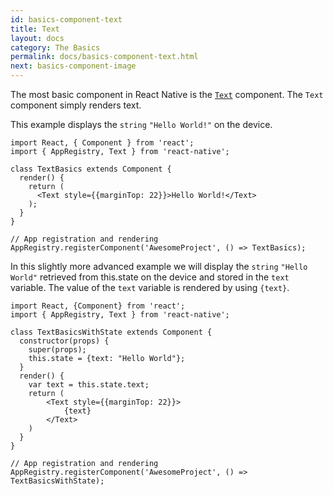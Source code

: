 ```yaml
---
id: basics-component-text
title: Text
layout: docs
category: The Basics
permalink: docs/basics-component-text.html
next: basics-component-image
---
```


The most basic component in React Native is the [`Text`](/react-native/docs/text.html#content) component. The `Text` component simply renders text.

This example displays the `string` `"Hello World!"` on the device.

```ReactNativeWebPlayer
import React, { Component } from 'react';
import { AppRegistry, Text } from 'react-native';

class TextBasics extends Component {
  render() {
    return (
      <Text style={{marginTop: 22}}>Hello World!</Text>
    );
  }
}

// App registration and rendering
AppRegistry.registerComponent('AwesomeProject', () => TextBasics);
```

In this slightly more advanced example we will display the `string` `"Hello World"` retrieved from this.state on the device and stored in the `text` variable. The value of the `text` variable is rendered by using `{text}`.

```ReactNativeWebPlayer
import React, {Component} from 'react';
import { AppRegistry, Text } from 'react-native';

class TextBasicsWithState extends Component {
  constructor(props) {
    super(props);
    this.state = {text: "Hello World"};
  }
  render() {
    var text = this.state.text;
    return (
        <Text style={{marginTop: 22}}>
            {text}
        </Text>
    )
  }
}

// App registration and rendering
AppRegistry.registerComponent('AwesomeProject', () => TextBasicsWithState);
```
